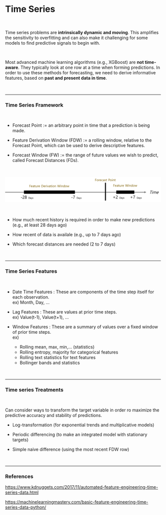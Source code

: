 # Time Series

<br>

Time series problems are **intrinsically dynamic and moving**. 
This amplifies the sensitivity to overfitting and can also make it challenging for some models to find predictive signals to begin with.

<br>

Most advanced machine learning algorithms (e.g., XGBoost) are **not time-aware**. 
They typically look at one row at a time when forming predictions. 
In order to use these methods for forecasting, we need to derive informative features, based on **past and present data in time**.

<br>

---

### Time Series Framework

<br>

- Forecast Point := an arbitrary point in time that a prediction is being made.

- Feature Derivation Window (FDW) := a rolling window, relative to the Forecast Point, which can be used to derive descriptive features.

- Forecast Window (FW) := the range of future values we wish to predict, called Forecast Distances (FDs).

<br>

![time_series_image_01](Image/time_series_image_01.png)

<br>

- How much recent history is required in order to make new predictions (e.g., at least 28 days ago)

- How recent of data is availale (e.g., up to 7 days ago)

- Which forecast distances are needed (2 to 7 days)

<br>

---

### Time Series Features

<br>

* Date Time Features : These are components of the time step itself for each observation. <br> 
ex) Month, Day, ... <br>

* Lag Features : These are values at prior time steps. <br> 
ex) Value(t-1), Value(t+1), ... <br>

* Window Features : These are a summary of values over a fixed window of prior time steps. <br> ex) <br> 
  * Rolling mean, max, min,... (statistics) <br>
  * Rolling entropy, majority for categorical features <br> 
  * Rolling text statistics for text features <br> 
  * Bollinger bands and statistics
  
<br>

---

### Time series Treatments

<br>

Can consider ways to transform the target variable in order ro maximize the predictive accuracy and stability of predictions.

* Log-transformation (for exponential trends and multiplicative models)

* Periodic differencing (to make an integrated model with stationary targets)

* Simple naive difference (using the most recent FDW row)

<br>

---

### References

https://www.kdnuggets.com/2017/11/automated-feature-engineering-time-series-data.html


https://machinelearningmastery.com/basic-feature-engineering-time-series-data-python/

